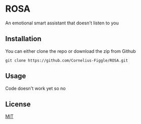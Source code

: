 
# ROSA

An emotional smart assistant that doesn't listen to you

## Installation

You can either clone the repo or download the zip from Github

```shell
git clone https://github.com/Cornelius-Figgle/ROSA.git
```

## Usage

Code doesn't work yet so no

## License

[MIT](https://choosealicense.com/licenses/mit/)
